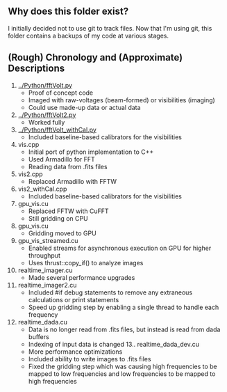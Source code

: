 ## Why does this folder exist?
I initially decided not to use git to track files. Now that I'm using git, this folder contains a backups of my code at various stages.

## (Rough) Chronology and (Approximate) Descriptions
1. [../Python/fftVolt.py ](https://github.com/devincody/DSAimager/blob/master/Python/fftVolt.py)
    * Proof of concept code
    * Imaged with raw-voltages (beam-formed) or visibilities (imaging)
    * Could use made-up data or actual data
2. [../Python/fftVolt2.py](https://github.com/devincody/DSAimager/blob/master/Python/fftVolt2.py)
    * Worked fully
3. [../Python/fftVolt_withCal.py](https://github.com/devincody/DSAimager/blob/master/Python/fftVolt_withCal.py)
    * Included baseline-based calibrators for the visibilities
4. vis.cpp
    * Initial port of python implementation to C++
    * Used Armadillo for FFT
    * Reading data from .fits files
5. vis2.cpp
    * Replaced Armadillo with FFTW
6. vis2_withCal.cpp
    * Included baseline-based calibrators for the visibilities
7. gpu_vis.cu
    * Replaced FFTW with CuFFT
    * Still gridding on CPU
8. gpu_vis.cu
    * Gridding moved to GPU
9. gpu_vis_streamed.cu
    * Enabled streams for asynchronous execution on GPU for higher throughput
    * Uses thrust::copy_if() to analyze images
10. realtime_imager.cu
    * Made several performance upgrades
11. realtime_imager2.cu
    * Included #if debug statements to remove any extraneous calculations or print statements
    * Speed up gridding step by enabling a single thread to handle each frequency
12. realtime_dada.cu
    * Data is no longer read from .fits files, but instead is read from dada buffers
    * Indexing of input data is changed
13.. realtime_dada_dev.cu
    * More performance optimizations
    * Included ability to write images to .fits files
    * Fixed the gridding step which was causing high frequencies to be mapped to low frequencies and low frequencies to be mapped to high frequencies
  
